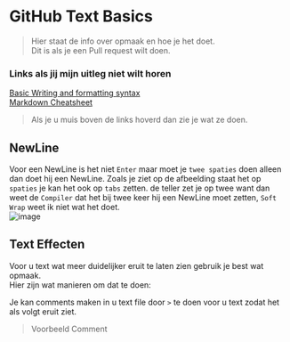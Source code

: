 # GitHub Text Basics
>Hier staat de info over opmaak en hoe je het doet.  
>Dit is als je een Pull request wilt doen.  
### Links als jij mijn uitleg niet wilt horen
[Basic Writing and formatting syntax](https://docs.github.com/en/get-started/writing-on-github/getting-started-with-writing-and-formatting-on-github/basic-writing-and-formatting-syntax "Basic Opmaak")  
[Markdown Cheatsheet](https://github.com/adam-p/markdown-here/wiki/Markdown-Cheatsheet "Advanced Opmaak")  
> Als je u muis boven de links hoverd dan zie je wat ze doen.  

## NewLine
Voor een NewLine is het niet `Enter` maar moet je `twee spaties` doen alleen dan doet hij een NewLine. Zoals je ziet op de afbeelding staat het op `spaties` je kan het ook op `tabs` zetten. de teller zet je op twee want dan weet de `Compiler` dat het bij twee keer hij een NewLine moet zetten, `Soft Wrap` weet ik niet wat het doet.  
![image](https://user-images.githubusercontent.com/105280571/168255967-e6015937-293b-4260-8569-7ab24e4239bc.png)

## Text Effecten
Voor u text wat meer duidelijker eruit te laten zien gebruik je best wat opmaak.  
Hier zijn wat manieren om dat te doen:  
  
Je kan comments maken in u text file door `>` te doen voor u text zodat het als volgt eruit ziet.  
> Voorbeeld Comment  
  
